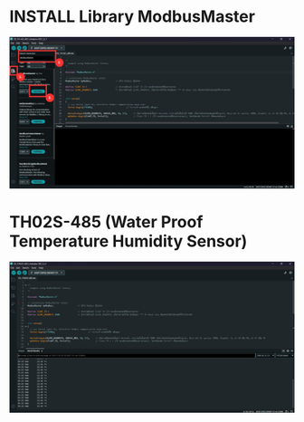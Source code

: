 # INSTALL Library ModbusMaster

![INSTALL Library ModbusMaster](https://github.com/summation2009/Modbus-sensor/blob/main/EX_TH02S-485/INSTALL%20Library.jpg?raw=true "Screen shot")


# TH02S-485 (Water Proof Temperature Humidity Sensor)

![Water Proof Temperature Humidity Sensor](https://github.com/summation2009/Modbus-sensor/blob/main/EX_TH02S-485/Serial%20Moniter.jpg?raw=true "Screen shot")
